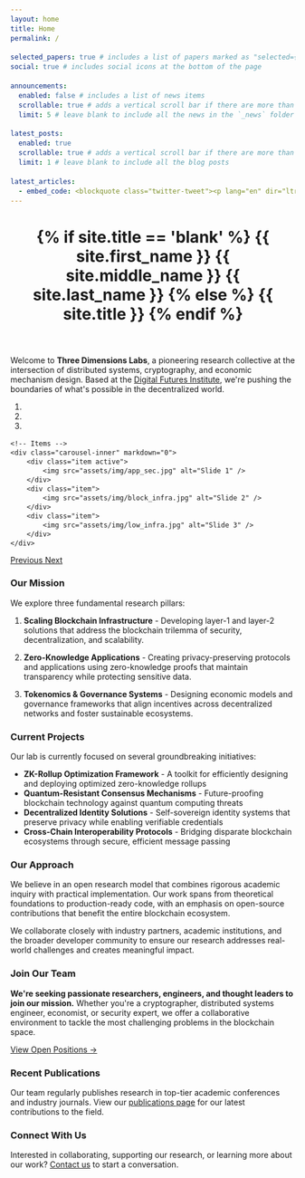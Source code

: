 ```yaml
---
layout: home
title: Home
permalink: /

selected_papers: true # includes a list of papers marked as "selected={true}"
social: true # includes social icons at the bottom of the page

announcements:
  enabled: false # includes a list of news items
  scrollable: true # adds a vertical scroll bar if there are more than 3 news items
  limit: 5 # leave blank to include all the news in the `_news` folder

latest_posts:
  enabled: true
  scrollable: true # adds a vertical scroll bar if there are more than 3 new posts items
  limit: 1 # leave blank to include all the blog posts

latest_articles:
  - embed_code: <blockquote class="twitter-tweet"><p lang="en" dir="ltr">We are a team of scientists and engineers researching and implementing blockchain protocols.</p>&mdash; ThreeDimensionsLabs (@3DimensionsLabs) <a href="https://twitter.com/3DimensionsLabs/status/1916219744203469029?ref_src=twsrc%5Etfw">April 26, 2025</a></blockquote> <script async src="https://platform.twitter.com/widgets.js" charset="utf-8"></script>
---
```


<header markdown="0" class="post-header">
  <h1 class="post-title">
    {% if site.title == 'blank' %}
      <span class="font-weight-bold">{{ site.first_name }}</span> {{ site.middle_name }}
      {{ site.last_name }}
    {% else %}
      {{ site.title }}
    {% endif %}
  </h1>
</header>

Welcome to **Three Dimensions Labs**, a pioneering research collective at the intersection of distributed systems,
cryptography, and economic mechanism design. Based at the [Digital Futures Institute](https://example.org), we're
pushing the boundaries of what's possible in the decentralized world.

<div markdown="0" id="carousel" class="carousel slide" data-ride="carousel" data-interval="4000" data-pause="hover" >
    <!-- Menu -->
    <ol class="carousel-indicators">
        <li data-target="#carousel" data-slide-to="0" class="active"></li>
        <li data-target="#carousel" data-slide-to="1"></li>
        <li data-target="#carousel" data-slide-to="2"></li>
    </ol>

    <!-- Items -->
    <div class="carousel-inner" markdown="0">
        <div class="item active">
            <img src="assets/img/app_sec.jpg" alt="Slide 1" />
        </div>
        <div class="item">
            <img src="assets/img/block_infra.jpg" alt="Slide 2" />
        </div>
        <div class="item">
            <img src="assets/img/low_infra.jpg" alt="Slide 3" />
        </div>
    </div>

  <a class="left carousel-control" href="#carousel" role="button" data-slide="prev">
    <i class="fa fa-chevron-left"></i>
    <span class="sr-only">Previous</span>
  </a>
  <a class="right carousel-control" href="#carousel" role="button" data-slide="next">
    <i class="fa fa-chevron-right"></i>
    <span class="sr-only">Next</span>
  </a>
</div>

<script type="text/javascript">
  // Direct bootstrap carousel initialization
  (function() {
    // Try multiple approaches to initialize the carousel
    function initCarousel() {
      try {
        // Manual initialization with jQuery
        if (window.jQuery && typeof jQuery.fn.carousel === 'function') {
          jQuery('#carousel').carousel({
            interval: 4000,
            pause: 'hover'
          });
          console.log('Carousel initialized via jQuery plugin');
          return true;
        }
        return false;
      } catch(e) {
        console.error('Error initializing carousel:', e);
        return false;
      }
    }

    // Try immediately
    if (!initCarousel()) {
      // Try again when DOM is ready
      document.addEventListener('DOMContentLoaded', function() {
        if (!initCarousel()) {
          // Try one more time after a delay
          setTimeout(initCarousel, 2000);
        }
      });
      
      // Also try when window is fully loaded
      window.addEventListener('load', function() {
        setTimeout(initCarousel, 500);
      });
    }
  })();
</script>

<!-- Additional jQuery direct handler for carousel -->
<script>
document.write('<script src="https://code.jquery.com/jquery-2.2.4.min.js" integrity="sha256-BbhdlvQf/xTY9gja0Dq3HiwQF8LaCRTXxZKRutelT44=" crossorigin="anonymous"><\/script>');
document.write('<script src="https://maxcdn.bootstrapcdn.com/bootstrap/3.3.6/js/bootstrap.min.js" integrity="sha384-0mSbJDEHialfmuBBQP6A4Qrprq5OVfW37PRR3j5ELqxss1yVqOtnepnHVP9aJ7xS" crossorigin="anonymous"><\/script>');
document.write('<script>jQuery(document).ready(function($) { $("#carousel").carousel({interval: 4000, pause: "hover"}); });<\/script>');
</script>

### Our Mission

We explore three fundamental research pillars:

1. **Scaling Blockchain Infrastructure** - Developing layer-1 and layer-2 solutions that address the blockchain trilemma
   of security, decentralization, and scalability.

2. **Zero-Knowledge Applications** - Creating privacy-preserving protocols and applications using zero-knowledge proofs
   that maintain transparency while protecting sensitive data.

3. **Tokenomics & Governance Systems** - Designing economic models and governance frameworks that align incentives
   across decentralized networks and foster sustainable ecosystems.

### Current Projects

Our lab is currently focused on several groundbreaking initiatives:

- **ZK-Rollup Optimization Framework** - A toolkit for efficiently designing and deploying optimized zero-knowledge
  rollups
- **Quantum-Resistant Consensus Mechanisms** - Future-proofing blockchain technology against quantum computing threats
- **Decentralized Identity Solutions** - Self-sovereign identity systems that preserve privacy while enabling verifiable
  credentials
- **Cross-Chain Interoperability Protocols** - Bridging disparate blockchain ecosystems through secure, efficient
  message passing

### Our Approach

We believe in an open research model that combines rigorous academic inquiry with practical implementation. Our work
spans from theoretical foundations to production-ready code, with an emphasis on open-source contributions that benefit
the entire blockchain ecosystem.

We collaborate closely with industry partners, academic institutions, and the broader developer community to ensure our
research addresses real-world challenges and creates meaningful impact.

### Join Our Team

**We're seeking passionate researchers, engineers, and thought leaders to join our mission.** Whether you're a
cryptographer, distributed systems engineer, economist, or security expert, we offer a collaborative environment to
tackle the most challenging problems in the blockchain space.

[View Open Positions →](https://example.org/careers)

### Recent Publications

Our team regularly publishes research in top-tier academic conferences and industry journals. View
our [publications page](/publications/) for our latest contributions to the field.

### Connect With Us

Interested in collaborating, supporting our research, or learning more about our work? [Contact us](#) to start a
conversation.
